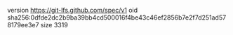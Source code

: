 version https://git-lfs.github.com/spec/v1
oid sha256:0dfde2dc2b9ba39bb4cd500016f4be43c46ef2856b7e2f7d251ad578179ee3e7
size 3319
